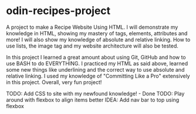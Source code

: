 # odin-recipes-project
A project to make a Recipe Website Using HTML. I will demonstrate
my knowledge in HTML, showing my mastery of tags, elements, attributes
and more! I will also show my knowledge of absolute and relative linking.
How to use lists, the image tag and my website architecture will also be tested.

In this project I learned a great amount about using Git, GitHub and how to use BASH to do EVERYTHING. I practiced my HTML as said above, learned some new things like underlining and the correct way to use absolute and relative linking. I used my knowledge of "Committing Like a Pro" extensively in this project. Overall, very fun project! 


TODO: Add CSS to site with my newfound knowledge!  - Done
TODO: Play around with flexbox to align items better
IDEA: Add nav bar to top using flexbox